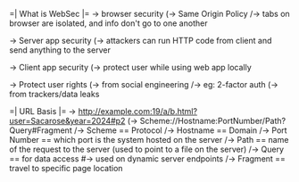 =| What is WebSec |=
\-> browser security
 (-> Same Origin Policy
  /-> tabs on browser are isolated, and info don't go to one another

\-> Server app security
 (-> attackers can run HTTP code from client and send anything to the server

\-> Client app security
 (-> protect user while using web app locally

\-> Protect user rights
 (-> from social engineering
  /-> eg: 2-factor auth
 (-> from trackers/data leaks

=| URL Basis |=
\-> http://example.com:19/a/b.html?user=Sacarose&year=2024#p2
 (-> Scheme://Hostname:PortNumber/Path?Query#Fragment
  /-> Scheme == Protocol
  /-> Hostname == Domain
  /-> Port Number == which port is the system hosted on the server
  /-> Path == name of the request to the server (used to point to a file on the server)
  /-> Query == for data access
   #-> used on dynamic server endpoints
  /-> Fragment == travel to specific page location